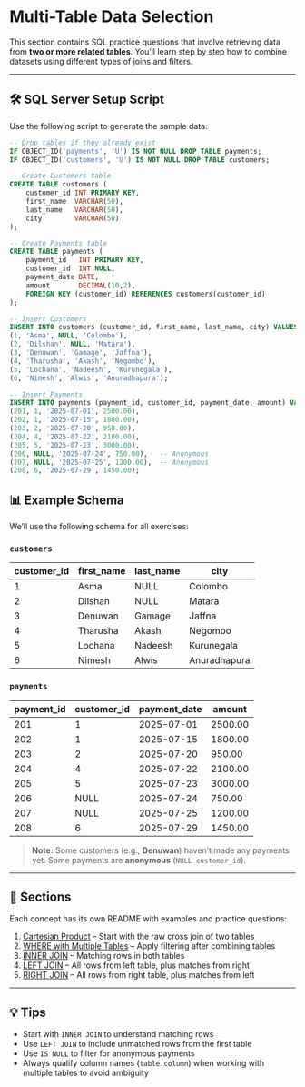 # Multi-Table Data Selection

This section contains SQL practice questions that involve retrieving data from **two or more related tables**.
You’ll learn step by step how to combine datasets using different types of joins and filters.

---

## 🛠 SQL Server Setup Script

Use the following script to generate the sample data:

```sql
-- Drop tables if they already exist
IF OBJECT_ID('payments', 'U') IS NOT NULL DROP TABLE payments;
IF OBJECT_ID('customers', 'U') IS NOT NULL DROP TABLE customers;

-- Create Customers table
CREATE TABLE customers (
    customer_id INT PRIMARY KEY,
    first_name  VARCHAR(50),
    last_name   VARCHAR(50),
    city        VARCHAR(50)
);

-- Create Payments table
CREATE TABLE payments (
    payment_id   INT PRIMARY KEY,
    customer_id  INT NULL,
    payment_date DATE,
    amount       DECIMAL(10,2),
    FOREIGN KEY (customer_id) REFERENCES customers(customer_id)
);

-- Insert Customers
INSERT INTO customers (customer_id, first_name, last_name, city) VALUES
(1, 'Asma', NULL, 'Colombo'),
(2, 'Dilshan', NULL, 'Matara'),
(3, 'Denuwan', 'Gamage', 'Jaffna'),
(4, 'Tharusha', 'Akash', 'Negombo'),
(5, 'Lochana', 'Nadeesh', 'Kurunegala'),
(6, 'Nimesh', 'Alwis', 'Anuradhapura');

-- Insert Payments
INSERT INTO payments (payment_id, customer_id, payment_date, amount) VALUES
(201, 1, '2025-07-01', 2500.00),
(202, 1, '2025-07-15', 1800.00),
(203, 2, '2025-07-20', 950.00),
(204, 4, '2025-07-22', 2100.00),
(205, 5, '2025-07-23', 3000.00),
(206, NULL, '2025-07-24', 750.00),   -- Anonymous
(207, NULL, '2025-07-25', 1200.00),  -- Anonymous
(208, 6, '2025-07-29', 1450.00);
```

## 📊 Example Schema

We’ll use the following schema for all exercises:

### `customers`

| customer\_id | first\_name | last\_name  | city         |
| ------------ | ----------- | ----------- | ------------ |
| 1            | Asma        | NULL      | Colombo      |
| 2            | Dilshan     | NULL | Matara       |
| 3            | Denuwan     | Gamage  | Jaffna       |
| 4            | Tharusha    | Akash  | Negombo      |
| 5            | Lochana     | Nadeesh  | Kurunegala   |
| 6            | Nimesh      | Alwis  | Anuradhapura |

### `payments`

| payment\_id | customer\_id | payment\_date | amount  |              
| ----------- | ------------ | ------------- | ------- | 
| 201         | 1            | 2025-07-01    | 2500.00 |              
| 202         | 1            | 2025-07-15    | 1800.00 |              
| 203         | 2            | 2025-07-20    | 950.00  |              
| 204         | 4            | 2025-07-22    | 2100.00 |              
| 205         | 5            | 2025-07-23    | 3000.00 |              
| 206         | NULL         | 2025-07-24    | 750.00  |
| 207         | NULL         | 2025-07-25    | 1200.00 |
| 208         | 6            | 2025-07-29    | 1450.00 |              
> **Note:** Some customers (e.g., **Denuwan**) haven’t made any payments yet.
> Some payments are **anonymous** (`NULL customer_id`).

---

## 📂 Sections

Each concept has its own README with examples and practice questions:

1. [Cartesian Product](./cartesian-product.md) – Start with the raw cross join of two tables
2. [WHERE with Multiple Tables](./where.md) – Apply filtering after combining tables
3. [INNER JOIN](./inner-join.md) – Matching rows in both tables
4. [LEFT JOIN](./left-join.md) – All rows from left table, plus matches from right
5. [RIGHT JOIN](./right-join.md) – All rows from right table, plus matches from left

---

## 💡 Tips 

* Start with `INNER JOIN` to understand matching rows
* Use `LEFT JOIN` to include unmatched rows from the first table
* Use `IS NULL` to filter for anonymous payments
* Always qualify column names (`table.column`) when working with multiple tables to avoid ambiguity

